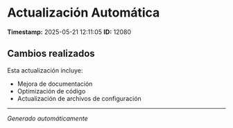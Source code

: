 # Actualización Automática

**Timestamp:** 2025-05-21 12:11:05
**ID:** 12080

## Cambios realizados

Esta actualización incluye:
- Mejora de documentación
- Optimización de código
- Actualización de archivos de configuración

---
*Generado automáticamente*
